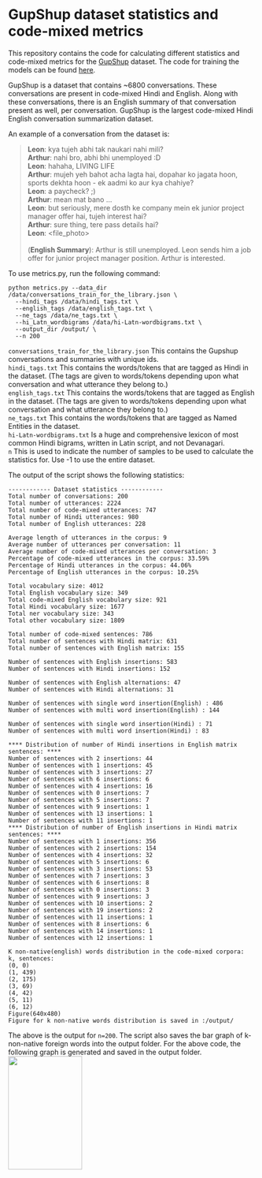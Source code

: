 # GupShup dataset statistics and code-mixed metrics
This repository contains the code for calculating different statistics and code-mixed metrics for the [GupShup](https://aclanthology.org/2021.emnlp-main.499/) dataset. The code for training the models can be found [here](https://github.com/midas-research/gupshup).

GupShup is a dataset that contains ~6800 conversations. These conversations are present in code-mixed Hindi and English. Along with these conversations, there is an English summary of that conversation present as well, per conversation. GupShup is the largest code-mixed Hindi English conversation summarization dataset.

An example of a conversation from the dataset is:

> **Leon**: kya tujeh abhi tak naukari nahi mili? </br>
> **Arthur**: nahi bro, abhi bhi unemployed :D </br>
> **Leon**: hahaha, LIVING LIFE </br>
> **Arthur**: mujeh yeh bahot acha lagta hai, dopahar ko jagata hoon, sports dekhta hoon - ek aadmi ko aur kya chahiye? </br>
> **Leon**: a paycheck? ;) </br>
> **Arthur**: mean mat bano ... </br>
> **Leon**: but seriously, mere dosth ke company mein ek junior project manager offer hai, tujeh interest hai? </br>
> **Arthur**: sure thing, tere pass details hai? </br>
> **Leon**: <file_photo> </br>
> </br>
> (**English Summary**): Arthur is still unemployed. Leon sends him a job offer for junior project manager position. Arthur is interested.


To use metrics.py, run the following command:
```
python metrics.py --data_dir /data/conversations_train_for_the_library.json \
  --hindi_tags /data/hindi_tags.txt \
  --english_tags /data/english_tags.txt \
  --ne_tags /data/ne_tags.txt \
  --hi_Latn_wordbigrams /data/hi-Latn-wordbigrams.txt \
  --output_dir /output/ \
  --n 200
```

```conversations_train_for_the_library.json``` This contains the Gupshup conversations and summaries with unique ids. </br>
```hindi_tags.txt``` This contains the words/tokens that are tagged as Hindi in the dataset. (The tags are given to words/tokens depending upon what conversation and what utterance they belong to.) </br>
```english_tags.txt``` This contains the words/tokens that are tagged as English in the dataset. (The tags are given to words/tokens depending upon what conversation and what utterance they belong to.) </br>
```ne_tags.txt``` This contains the words/tokens that are tagged as Named Entities in the dataset.  </br>
```hi-Latn-wordbigrams.txt```  Is a huge and comprehensive lexicon of most common Hindi bigrams, written in Latin script, and not Devanagari. </br>
```n``` This is used to indicate the number of samples to be used to calculate the statistics for. Use -1 to use the entire dataset.

The output of the script shows the following statistics:
```
------------ Dataset statistics ------------
Total number of conversations: 200
Total number of utterances: 2224
Total number of code-mixed utterances: 747
Total number of Hindi utterances: 980
Total number of English utterances: 228

Average length of utterances in the corpus: 9
Average number of utterances per conversation: 11
Average number of code-mixed utterances per conversation: 3
Percentage of code-mixed utterances in the corpus: 33.59%
Percentage of Hindi utterances in the corpus: 44.06%
Percentage of English utterances in the corpus: 10.25%

Total vocabulary size: 4012
Total English vocabulary size: 349
Total code-mixed English vocabulary size: 921
Total Hindi vocabulary size: 1677
Total ner vocabulary size: 343
Total other vocabulary size: 1809

Total number of code-mixed sentences: 786
Total number of sentences with Hindi matrix: 631
Total number of sentences with English matrix: 155

Number of sentences with English insertions: 583
Number of sentences with Hindi insertions: 152

Number of sentences with English alternations: 47
Number of sentences with Hindi alternations: 31

Number of sentences with single word insertion(English) : 486
Number of sentences with multi word insertion(English) : 144

Number of sentences with single word insertion(Hindi) : 71
Number of sentences with multi word insertion(Hindi) : 83

**** Distribution of number of Hindi insertions in English matrix sentences: ****
Number of sentences with 2 insertions: 44
Number of sentences with 1 insertions: 45
Number of sentences with 3 insertions: 27
Number of sentences with 6 insertions: 6
Number of sentences with 4 insertions: 16
Number of sentences with 0 insertions: 7
Number of sentences with 5 insertions: 7
Number of sentences with 9 insertions: 1
Number of sentences with 13 insertions: 1
Number of sentences with 11 insertions: 1
**** Distribution of number of English insertions in Hindi matrix sentences: ****
Number of sentences with 1 insertions: 356
Number of sentences with 2 insertions: 154
Number of sentences with 4 insertions: 32
Number of sentences with 5 insertions: 6
Number of sentences with 3 insertions: 53
Number of sentences with 7 insertions: 3
Number of sentences with 6 insertions: 8
Number of sentences with 0 insertions: 3
Number of sentences with 9 insertions: 3
Number of sentences with 10 insertions: 2
Number of sentences with 19 insertions: 2
Number of sentences with 11 insertions: 1
Number of sentences with 8 insertions: 6
Number of sentences with 14 insertions: 1
Number of sentences with 12 insertions: 1

K non-native(english) words distribution in the code-mixed corpora:
k, sentences:
(0, 0)
(1, 439)
(2, 175)
(3, 69)
(4, 42)
(5, 11)
(6, 12)
Figure(640x480)
Figure for k non-native words distribution is saved in :/output/

```
The above is the output for ```n=200```. The script also saves the bar graph of k-non-native foreign words into the output folder. For the above code, the following graph is generated and saved in the output folder.
<img src="/" width="150" height="230">

